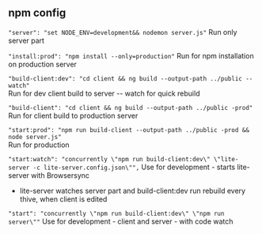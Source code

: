 ## npm config

`"server": "set NODE_ENV=development&& nodemon server.js"`
Run only server part

`"install:prod": "npm install --only=production"`
Run for npm installation on production server

`"build-client:dev": "cd client && ng build --output-path ../public --watch"`         
Run for dev client build to server -- watch for quick rebuild

`"build-client": "cd client && ng build --output-path ../public -prod"`   
Run for client build to production server  

`"start:prod": "npm run build-client --output-path ../public -prod && node server.js"`    
Run for production

`"start:watch": "concurrently \"npm run build-client:dev\" \"lite-server -c lite-server.config.json\"",`
Use for development - starts lite-server with Browsersync
- lite-server watches server part and build-client:dev run rebuild every thive, when client is edited

`"start": "concurrently \"npm run build-client:dev\" \"npm run server\""`
Use for development - client and server - with code watch
